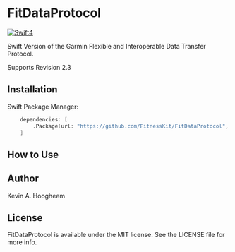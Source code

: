 # FitDataProtocol

[![Swift4](https://img.shields.io/badge/swift4-compatible-4BC51D.svg?style=flat)](https://developer.apple.com/swift)


Swift Version of the Garmin Flexible and Interoperable Data Transfer Protocol.

Supports Revision 2.3

## Installation

Swift Package Manager:
```swift
    dependencies: [
        .Package(url: "https://github.com/FitnessKit/FitDataProtocol", from: 0.1.0)
    ]
```
## How to Use

## Author

Kevin A. Hoogheem

## License

FitDataProtocol is available under the MIT license. See the LICENSE file for more info.
